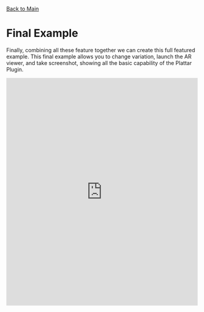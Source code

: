 [Back to Main](./)

# Final Example

Finally, combining all these feature together we can create this full featured example. This final example allows you to change variation, launch the AR viewer, and take screenshot, showing all the basic capability of the Plattar Plugin.

<iframe height="600" style="width: 100%;" scrolling="no" title="Untitled" src="https://codepen.io/plattar/embed/XJrOQQa?default-tab=js%2Cresult&editable=true" frameborder="no" loading="lazy" allowtransparency="true" allowfullscreen="true">
  See the Pen <a href="https://codepen.io/plattar/pen/XJrOQQa">
  Untitled</a> by Plattar (<a href="https://codepen.io/plattar">@plattar</a>)
  on <a href="https://codepen.io">CodePen</a>.
</iframe>

